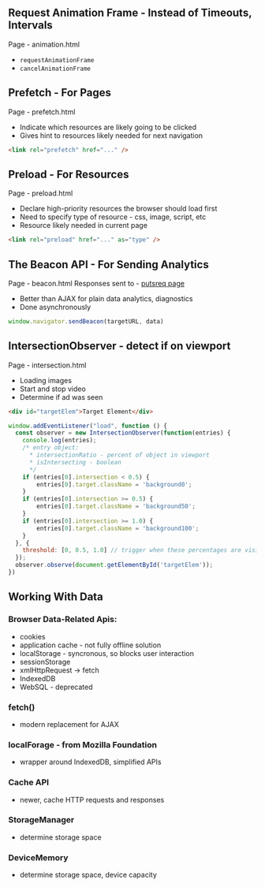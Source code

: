 
## Request Animation Frame - Instead of Timeouts, Intervals
Page - animation.html
* `requestAnimationFrame`
* `cancelAnimationFrame`

## Prefetch - For Pages
Page - prefetch.html
* Indicate which resources are likely going to be clicked
* Gives hint to resources likely needed for next navigation
```html
<link rel="prefetch" href="..." />
```

## Preload - For Resources
Page - preload.html
* Declare high-priority resources the browser should load first
* Need to specify type of resource - css, image, script, etc
* Resource likely needed in current page
```html
<link rel="preload" href="..." as="type" />
```

## The Beacon API - For Sending Analytics
Page - beacon.html
Responses sent to - [putsreq page](https://putsreq.com/Nnb3fKfklR9vYMDIcbQI/inspect)
* Better than AJAX for plain data analytics, diagnostics
* Done asynchronously
```js
window.navigator.sendBeacon(targetURL, data)
```

## IntersectionObserver - detect if on viewport
Page - intersection.html
* Loading images
* Start and stop video
* Determine if ad was seen
```html
<div id="targetElem">Target Element</div>
```
```js
window.addEventListener("load", function () {
  const observer = new IntersectionObserver(function(entries) {
    console.log(entries);
    /* entry object:
      * intersectionRatio - percent of object in viewport
      * isIntersecting - boolean
      */
    if (entries[0].intersection < 0.5) {
        entries[0].target.className = 'background0';
    }
    if (entries[0].intersection >= 0.5) {
        entries[0].target.className = 'background50';
    }
    if (entries[0].intersection >= 1.0) {
        entries[0].target.className = 'background100';
    }
  }, {
    threshold: [0, 0.5, 1.0] // trigger when these percentages are visible
  });
  observer.observe(document.getElementById('targetElem'));
})

```

## Working With Data
### Browser Data-Related Apis:
- cookies
- application cache - not fully offline solution
- localStorage - syncronous, so blocks user interaction
- sessionStorage
- xmlHttpRequest -> fetch
- IndexedDB
- WebSQL - deprecated


### fetch()
- modern replacement for AJAX

### localForage - from Mozilla Foundation
- wrapper around IndexedDB, simplified APIs

### Cache API
- newer, cache HTTP requests and responses

### StorageManager
- determine storage space

### DeviceMemory
- determine storage space, device capacity
